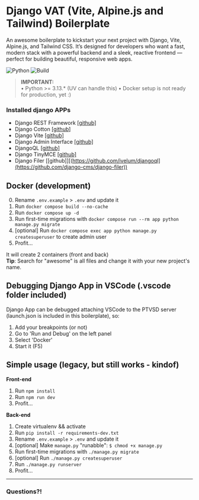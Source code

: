 # Django VAT (Vite, Alpine.js and Tailwind) Boilerplate
An awesome boilerplate to kickstart your next project with Django, Vite, Alpine.js, and Tailwind CSS. It’s designed for developers who want a fast, modern stack with a powerful backend and a sleek, reactive frontend — perfect for building beautiful, responsive web apps.

![Python](https://img.shields.io/badge/python-3.11-blue)
![Build](https://img.shields.io/badge/build-passing-brightgreen)

> **IMPORTANT:**  
> • Python >= 3.13.* (UV can handle this)
> • Docker setup is not ready for production, yet :)  

### Installed django APPs
 - Django REST Framework [[github]](https://github.com/encode/django-rest-framework)
 - Django Cotton [[github]](https://github.com/wrabit/django-cotton)
 - Django Vite [[github]](https://github.com/MrBin99/django-vite)
 - Django Admin Interface [[github]](https://github.com/fabiocaccamo/django-admin-interface)
 - DjangoQL [[github]](https://github.com/ivelum/djangoql)
 - Django TinyMCE [[github]](https://github.com/jazzband/django-tinymce)
 - Django Filer [[github]][(https://github.com/ivelum/djangoql](https://github.com/django-cms/django-filer))

## Docker (development)
0. Rename `.env.example` > `.env` and update it
1. Run `docker compose build --no-cache`
2. Run `docker compose up -d`
3. Run first-time migrations with `docker compose run --rm app python manage.py migrate`
4. [optional] Run `docker compose exec app python manage.py createsuperuser` to create admin user
5. Profit...

It will create 2 containers (front and back)  
**Tip**: Search for "awesome" is all files and change it with your new project's name.

## Debugging Django App in VSCode (.vscode folder included)
Django App can be debugged attaching VSCode to the PTVSD server (launch.json is included in this boilerplate), so:

1. Add your breakpoints (or not)
2. Go to 'Run and Debug' on the left panel
3. Select 'Docker'
4. Start it (F5)  

## Simple usage (legacy, but still works - kindof)

**Front-end**
1. Run `npm install`
2. Run `npm run dev`
3. Profit...

**Back-end**
1. Create virtualenv && activate
2. Run `pip install -r requirements-dev.txt`
3. Rename `.env.example` > `.env` and update it
4. [optional] Make `manage.py` "runabble": `$ chmod +x manage.py`
5. Run first-time migrations with `./manage.py migrate`
6. [optional] Run `./manage.py createsuperuser`
7. Run `./manage.py runserver`
8. Profit...

---

### Questions?!
